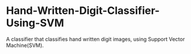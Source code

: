 # Hand-Written-Digit-Classifier-Using-SVM
A classifier that classifies hand  written digit images, using Support Vector Machine(SVM). 
